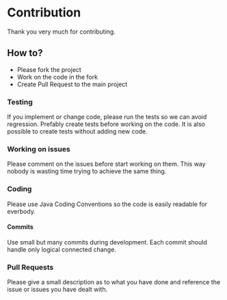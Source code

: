 # Contribution

Thank you very much for contributing.

## How to?

* Please fork the project
* Work on the code in the fork
* Create Pull Request to the main project

### Testing

If you implement or change code, please run the tests so we can avoid regression. Prefably create tests before working on the code. It is also possible to create tests without adding new code.

### Working on issues

Please comment on the issues before start working on them. This way nobody is wasting time trying to achieve the same thing.

### Coding

Please use Java Coding Conventions so the code is easily readable for everbody.

#### Commits

Use small but many commits during development. Each commit should handle only logical connected change.

### Pull Requests

Please give a small description as to what you have done and reference the issue or issues you have dealt with.
